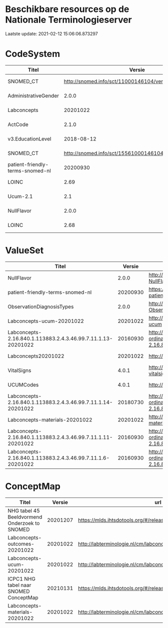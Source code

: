 # Beschikbare resources op de Nationale Terminologieserver
Laatste update: 2021-02-12 15:06:06.873297
# CodeSystem
|Titel|Versie|url|Laatste wijziging|
|-|-|-|-|
|SNOMED_CT|http://snomed.info/sct/11000146104/version/20200930|http://snomed.info/sct|2021-01-22T18:36:34.346+01:00|
|AdministrativeGender|2.0.0|http://terminology.hl7.org/CodeSystem/v3-AdministrativeGender|2021-01-25T22:08:18.680+01:00|
|Labconcepts|20201022|http://labterminologie.nl/cs/labconcepts|2021-02-12T09:54:42.709+01:00|
|ActCode|2.1.0|http://terminology.hl7.org/CodeSystem/v3-ActCode|2021-01-25T22:08:16.899+01:00|
|v3.EducationLevel|2018-08-12|http://terminology.hl7.org/CodeSystem/v3-EducationLevel|2021-01-25T21:15:17.243+01:00|
|SNOMED_CT|http://snomed.info/sct/15561000146104/version/20200930|http://snomed.info/sct|2021-02-02T14:26:49.102+01:00|
|patient-friendly-terms-snomed-nl|20200930|https://terminologieserver.nl/uri/cs/snomed-patient-friendly-terms|2021-02-05T17:10:01.143+01:00|
|LOINC|2.69|http://loinc.org|2021-02-02T17:10:12.804+01:00|
|Ucum-2.1|2.1|http://unitsofmeasure.org|2021-02-12T09:54:35.479+01:00|
|NullFlavor|2.0.0|http://terminology.hl7.org/CodeSystem/v3-NullFlavor|2021-01-25T22:08:14.593+01:00|
|LOINC|2.68|http://loinc.org|2021-01-21T10:14:57.188+01:00|



# ValueSet
|Titel|Versie|url|Laatste wijziging|
|-|-|-|-|
|NullFlavor|2.0.0|http://terminology.hl7.org/ValueSet/v3-NullFlavor|2021-01-25T22:08:19.512+01:00|
|patient-friendly-terms-snomed-nl|20200930|https://terminologieserver.nl/uri/vs/snomed-patient-friendly-terms|2021-02-05T17:09:57.567+01:00|
|ObservationDiagnosisTypes|2.0.0|http://terminology.hl7.org/ValueSet/v3-ObservationDiagnosisTypes|2021-01-25T22:08:20.412+01:00|
|Labconcepts-ucum-20201022|20201022|http://labterminologie.nl/vs/labconcepts-ucum|2021-02-12T09:54:59.054+01:00|
|Labconcepts-2.16.840.1.113883.2.4.3.46.99.7.11.1.13-20201022|20160930|http://labterminologie.nl/labconcepts-ordinal-2.16.840.1.113883.2.4.3.46.99.7.11.1.13|2021-02-12T09:54:38.685+01:00|
|Labconcepts20201022|20201022|http://labterminologie.nl/vs/labconcepts|2021-02-12T09:54:50.245+01:00|
|VitalSigns|4.0.1|http://hl7.org/fhir/ValueSet/observation-vitalsignresult|2021-01-25T22:08:21.114+01:00|
|UCUMCodes|4.0.1|http://hl7.org/fhir/ValueSet/ucum-units|2021-01-29T12:08:08.252+01:00|
|Labconcepts-2.16.840.1.113883.2.4.3.46.99.7.11.1.14-20201022|20180730|http://labterminologie.nl/labconcepts-ordinal-2.16.840.1.113883.2.4.3.46.99.7.11.1.14|2021-02-12T09:54:34.438+01:00|
|Labconcepts-materials-20201022|20201022|http://labterminologie.nl/vs/labconcepts-materials|2021-02-12T09:54:50.970+01:00|
|Labconcepts-2.16.840.1.113883.2.4.3.46.99.7.11.1.11-20201022|20160930|http://labterminologie.nl/labconcepts-ordinal-2.16.840.1.113883.2.4.3.46.99.7.11.1.11|2021-02-12T09:54:58.526+01:00|
|Labconcepts-2.16.840.1.113883.2.4.3.46.99.7.11.1.6-20201022|20160930|http://labterminologie.nl/labconcepts-ordinal-2.16.840.1.113883.2.4.3.46.99.7.11.1.6|2021-02-12T09:54:38.037+01:00|



# ConceptMap
|Titel|Versie|url|Laatste wijziging|
|-|-|-|-|
|NHG tabel 45 Beeldvormend Onderzoek to SNOMED|20201207|https://mlds.ihtsdotools.org/#/releaseManagement/release/541921|2021-01-29T17:43:24.463+01:00|
|Labconcepts-outcomes-20201022|20201022|http://labterminologie.nl/cm/labconcepts-outcomes|2021-02-12T09:54:55.219+01:00|
|Labconcepts-ucum-20201022|20201022|http://labterminologie.nl/cm/labconcepts-ucum|2021-02-12T09:54:56.688+01:00|
|ICPC1 NHG tabel naar SNOMED ConceptMap|20210131|https://mlds.ihtsdotools.org/#/releaseManagement/release/541913|2021-01-29T17:26:17.154+01:00|
|Labconcepts-materials-20201022|20201022|http://labterminologie.nl/cm/labconcepts-materials|2021-02-12T09:54:52.424+01:00|



